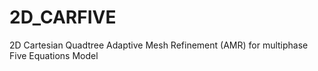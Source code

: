 # 2D_CARFIVE
2D Cartesian Quadtree Adaptive Mesh Refinement (AMR) for multiphase Five Equations Model 
